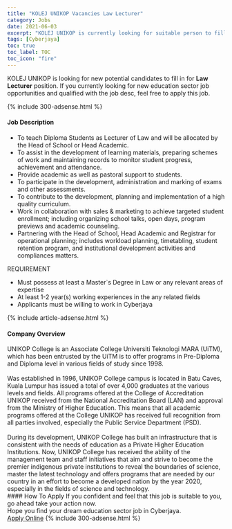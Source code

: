 ```yaml
---
title: "KOLEJ UNIKOP Vacancies Law Lecturer" 
category: Jobs 
date: 2021-06-03 
excerpt: "KOLEJ UNIKOP is currently looking for suitable person to fill in the Law Lecturer which positioned at Cyberjaya" 
tags: [Cyberjaya] 
toc: true 
toc_label: TOC 
toc_icon: "fire" 
--- 
```


<p>KOLEJ UNIKOP is looking for new potential candidates to fill in for <b>Law Lecturer</b> position. If you currently looking for new education sector job opportunities and qualified with the job desc, feel free to apply this job.
</p>{% include 300-adsense.html %} 
<div><div><h4>Job Description</h4></div><div><div><span><div><ul><li>To teach Diploma Students as Lecturer of Law and will be allocated by the Head of School or Head Academic.</li><li>To assist in the development of learning materials, preparing schemes of work and maintaining records to monitor student progress, achievement and attendance.</li><li>Provide academic as well as pastoral support to students.</li><li>To participate in the development, administration and marking of exams and other assessments.</li><li>To contribute to the development, planning and implementation of a high quality curriculum.</li><li>Work in collaboration with sales &amp; marketing to achieve targeted student enrollment; including organizing school talks, open days, program previews and academic counseling.</li><li>Partnering with the Head of School, Head Academic and Registrar for operational planning; includes workload planning, timetabling, student retention program, and institutional development activities and compliances matters.</li></ul><p>REQUIREMENT</p><ul><li>Must possess at least a Master`s Degree in Law or any relevant areas of expertise</li><li>At least 1-2 year(s) working experiences in the any related fields</li><li>Applicants must be willing to work in Cyberjaya</li></ul></div></span></div></div></div> 
{% include article-adsense.html %} 
<div><div><h4>Company Overview</h4></div><div><div><span><div><div>UNIKOP College is an Associate College Universiti Teknologi MARA (UiTM), which has been entrusted by the UiTM is to offer programs in Pre-Diploma and Diploma level in various fields of study since 1998.</div>
<div><br>
Was established in 1996, UNIKOP College campus is located in Batu Caves, Kuala Lumpur has issued a total of over 4,000 graduates at the various levels and fields. All programs offered at the College of Accreditation UNIKOP received from the National Accreditation Board (LAN) and approval from the Ministry of Higher Education. This means that all academic programs offered at the College UNIKOP has received full recognition from all parties involved, especially the Public Service Department (PSD).</div>
<div><br>
During its development, UNIKOP College has built an infrastructure that is consistent with the needs of education as a Private Higher Education Institutions. Now, UNIKOP College has received the ability of the management team and staff initiatives that aim and strive to become the premier indigenous private institutions to reveal the boundaries of science, master the latest technology and offers programs that are needed by our country in an effort to become a developed nation by the year 2020, especially in the fields of science and technology.</div></div></span></div></div></div> 
#### How To Apply 
If you confident and feel that this job is suitable to you, go ahead take your action now. <br/> 
Hope you find your dream education sector job in Cyberjaya. <br/> 
<a href="https://www.jobstreet.com.my/en/job/law-lecturer-4580986?jobId=jobstreet-my-job-4580986" class="btn btn--info" target="_blank" rel="nofollow noopenner">Apply Online</a> 
{% include 300-adsense.html %} 
